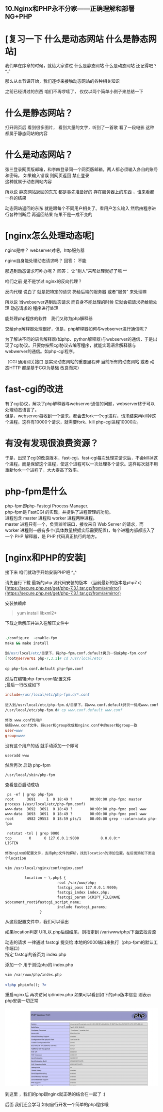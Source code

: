 ## 10.Nginx和PHP永不分家——正确理解和部署NG+PHP

# \[复习一下 什么是动态网站 什么是静态网站\]

我们早在序章的时候，就给大家讲过 什么是静态网站 什么是动态网站 还记得吧？^\_^

那么从本节课开始，我们逐步来接触动态网站的各种相关知识

之前已经讲过的东西 咱们不再啰嗦了， 仅仅以两个简单小例子来总结一下

# 什么是静态网站？

打开网页后 看到很多图片， 看到大量的文字，听到了一首歌 看了一段电影 这种都属于静态网站的内容

# 什么是动态网站？

张三登录网页版邮箱，和李四登录同一个网页版邮箱，两人都必须输入各自的账号和密码， 如果输入错误 则网页返回 禁止登录  
这种就属于动态网站内容

所以说 静态网站返回的东东 都是事先准备好的 存在服务器上的东西 ，谁来看都一样的结果

动态网站返回的东东 就是跟每个不同用户相关了。看用户怎么输入 然后由程序进行各种判断后 再返回结果 结果不是一成不变的

# \[nginx怎么处理动态呢\]

nginx是啥？ webserver对吧，http服务器

nginx自身能处理动态请求吗？ 回答： 不能

那遇到动态请求可咋办呢？ 回答： 让"别人"来帮处理就好了嘛 ^^

咱们之前 是不是学过 nginx的反向代理？

反向代理 说白了 就是把特定的请求 扔给后端的服务器 或者"服务" 来处理嘛

所以说 当webserver遇到动态请求 而自身不能处理的时候 它就会把请求扔给能处理 动态请求的 程序进行处理

能处理php程序的软件　我们又称为php解释器

交给php解释器处理很好，但是，php解释器如何与webserver进行通信呢？

为了解决不同的语言解释器(如php、python解释器)与webserver的通信，于是出现了cgi协议。只要你按照cgi协议去编写程序，就能实现语言解释器与webwerver的通信。如php-cgi程序。

（CGI 通用网关接口 是实现动态网站的重要里程碑 当前所有的动态网站 或者 动态HTTP 都是基于CGI为基础 改良而来）

# fast-cgi的改进

有了cgi协议，解决了php解释器与webserver通信的问题，webserver终于可以处理动态语言了。  
但是，webserver每收到一个请求，都会去fork一个cgi进程，请求结束再kill掉这个进程。这样有10000个请求，就需要fork、kill php-cgi进程10000次。

# 有没有发现很浪费资源？

于是，出现了cgi的改良版本，fast-cgi。fast-cgi每次处理完请求后，不会kill掉这个进程，而是保留这个进程，使这个进程可以一次处理多个请求。这样每次就不用重新fork一个进程了，大大提高了效率。

# php-fpm是什么

php-fpm即php-Fastcgi Process Manager.  
php-fpm是 FastCGI 的实现，并提供了进程管理的功能。  
进程包含 master 进程和 worker 进程两种进程。  
master 进程只有一个，负责监听端口，接收来自 Web Server 的请求，而 worker 进程则一般有多个(具体数量根据实际需要配置)，每个进程内部都嵌入了一个 PHP 解释器，是 PHP 代码真正执行的地方。

# \[nginx和PHP的安装\]

接下来 咱们就动手开始安装PHP吧 ^\_^

请先自行下载 最新的php 源代码安装的版本 （当前最新的版本是php7.x）  
[https://secure.php.net/get/php-7.3.1.tar.gz/from/a/mirror](https://secure.php.net/get/php-7.3.1.tar.gz/from/a/mirror)

安装依赖库

> yum install libxml2\*

下载之后解压并进入在解压文件中

```coffeescript

./configure  -enable-fpm
make && make install

到/usr/local/etc/目录下，将php-fpm.conf.default拷贝一份成php-fpm.conf
[root@server01 php-7.3.1]# cd /usr/local/etc/

cp php-fpm.conf.default php-fpm.conf
```

然后在编辑php-fpm.conf配置文件  
;最后一行改成如下

```makefile
include=/usr/local/etc/php-fpm.d/*.conf

进入到/usr/local/etc/php-fpm.d/目录下，将www.conf.default拷贝一份成www.conf
/usr/local/etc/php-fpm.d# cp www.conf.default www.conf

修改 www.conf的用户 
编辑www.conf文件，将user和group改成和nginx.conf中的user和group一致
user=www
group=www
```

没有这个用户的话 就手动添加一个即可

```plain
useradd www
```

然后再次 启动 php-fpm

```plain
/usr/local/sbin/php-fpm
```

查看是否启动成功

```plain
 ps -ef | grep php-fpm
root      3691     1  0 18:49 ?        00:00:00 php-fpm: master process (/usr/local/etc/php-fpm.conf)
www-data  3692  3691  0 18:49 ?        00:00:00 php-fpm: pool www      
www-data  3693  3691  0 18:49 ?        00:00:00 php-fpm: pool www      
root      4982 29553  0 18:59 pts/1    00:00:00 grep --color=auto php-fpm

 netstat -tnl | grep 9000
tcp        0      0 127.0.0.1:9000          0.0.0.0:*               LISTEN  

修改nginx的配置文件，支持php文件的解析，找到location的添加位置，在后面添加下面这个location

vim /usr/local/nginx/conf/nginx.conf

         location ~ \.php$ {
                        root /var/www/php;
                        fastcgi_pass 127.0.0.1:9000;
                        fastcgi_index index.php;
                        fastcgi_param SCRIPT_FILENAME $document_root$fastcgi_script_name;
                        include fastcgi_params;
                }
```

从这段配置文件中，我们可以读出

如果location判定 URL以.php后缀结尾，则指定到 /var/www/php/下面去找资源

动态的请求 一律通过 fastcgi 提交给 本地的9000端口来执行（php-fpm的默认工作端口）  
指定 fastcgi的首页为 index.php

添加一个 用于测试php的 index.php

```xml
vim /var/www/php/index.php

<?php phpinfo(); ?>
```

重启nginx后 再次访问 ip/index.php 如果可以看到如下的php版本信息 则表示php安装一切正常

![](assets/1593412440-3791f36d3112301e5dd2fdf74cdd3f4b.png)

到这里 ，我们的php跟nginx就正确的结合在一起了 :)

后面 我们还会学习 如何自行开发一个简单的php程序哦

